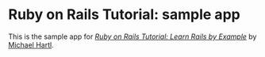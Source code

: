 # Ruby on Rails Tutorial: sample app

This is the sample app for [*Ruby on Rails Tutorial: Learn Rails by Example*](http://railstutorial.org/)
by [Michael Hartl](http://michaelhartl.com/).